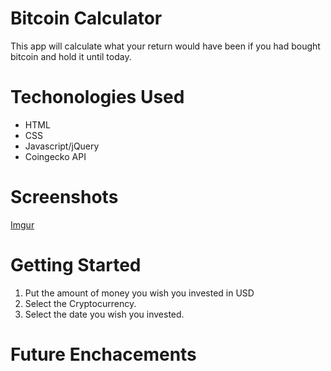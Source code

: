 # Bitcoin Calculator
This app will calculate what your return would have been if you had bought bitcoin and hold it until today.

# Techonologies Used
- HTML
- CSS
- Javascript/jQuery
- Coingecko API

# Screenshots
[Imgur](https://imgur.com/M7skM5H)

# Getting Started
1. Put the amount of money you wish you invested in USD
2. Select the Cryptocurrency.
3. Select the date you wish you invested.

# Future Enchacements


